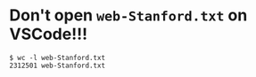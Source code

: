 # Don't open `web-Stanford.txt` on VSCode!!!

```
$ wc -l web-Stanford.txt
2312501 web-Stanford.txt
```
